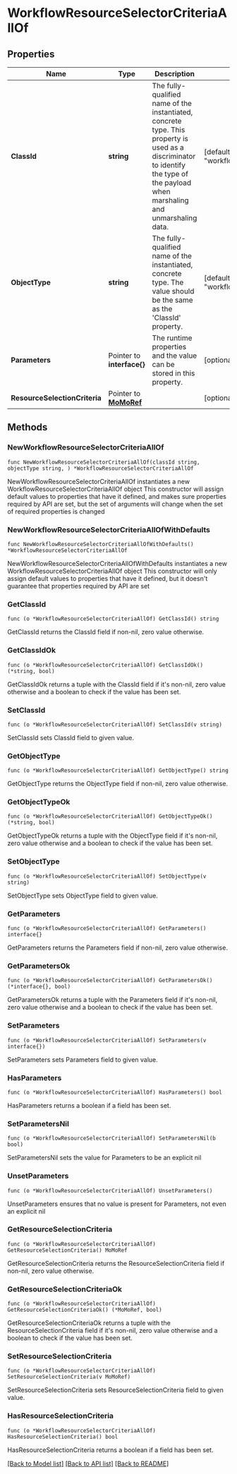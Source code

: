 # WorkflowResourceSelectorCriteriaAllOf

## Properties

Name | Type | Description | Notes
------------ | ------------- | ------------- | -------------
**ClassId** | **string** | The fully-qualified name of the instantiated, concrete type. This property is used as a discriminator to identify the type of the payload when marshaling and unmarshaling data. | [default to "workflow.ResourceSelectorCriteria"]
**ObjectType** | **string** | The fully-qualified name of the instantiated, concrete type. The value should be the same as the &#39;ClassId&#39; property. | [default to "workflow.ResourceSelectorCriteria"]
**Parameters** | Pointer to **interface{}** | The runtime properties and the value can be stored in this property. | [optional] 
**ResourceSelectionCriteria** | Pointer to [**MoMoRef**](MoMoRef.md) |  | [optional] 

## Methods

### NewWorkflowResourceSelectorCriteriaAllOf

`func NewWorkflowResourceSelectorCriteriaAllOf(classId string, objectType string, ) *WorkflowResourceSelectorCriteriaAllOf`

NewWorkflowResourceSelectorCriteriaAllOf instantiates a new WorkflowResourceSelectorCriteriaAllOf object
This constructor will assign default values to properties that have it defined,
and makes sure properties required by API are set, but the set of arguments
will change when the set of required properties is changed

### NewWorkflowResourceSelectorCriteriaAllOfWithDefaults

`func NewWorkflowResourceSelectorCriteriaAllOfWithDefaults() *WorkflowResourceSelectorCriteriaAllOf`

NewWorkflowResourceSelectorCriteriaAllOfWithDefaults instantiates a new WorkflowResourceSelectorCriteriaAllOf object
This constructor will only assign default values to properties that have it defined,
but it doesn't guarantee that properties required by API are set

### GetClassId

`func (o *WorkflowResourceSelectorCriteriaAllOf) GetClassId() string`

GetClassId returns the ClassId field if non-nil, zero value otherwise.

### GetClassIdOk

`func (o *WorkflowResourceSelectorCriteriaAllOf) GetClassIdOk() (*string, bool)`

GetClassIdOk returns a tuple with the ClassId field if it's non-nil, zero value otherwise
and a boolean to check if the value has been set.

### SetClassId

`func (o *WorkflowResourceSelectorCriteriaAllOf) SetClassId(v string)`

SetClassId sets ClassId field to given value.


### GetObjectType

`func (o *WorkflowResourceSelectorCriteriaAllOf) GetObjectType() string`

GetObjectType returns the ObjectType field if non-nil, zero value otherwise.

### GetObjectTypeOk

`func (o *WorkflowResourceSelectorCriteriaAllOf) GetObjectTypeOk() (*string, bool)`

GetObjectTypeOk returns a tuple with the ObjectType field if it's non-nil, zero value otherwise
and a boolean to check if the value has been set.

### SetObjectType

`func (o *WorkflowResourceSelectorCriteriaAllOf) SetObjectType(v string)`

SetObjectType sets ObjectType field to given value.


### GetParameters

`func (o *WorkflowResourceSelectorCriteriaAllOf) GetParameters() interface{}`

GetParameters returns the Parameters field if non-nil, zero value otherwise.

### GetParametersOk

`func (o *WorkflowResourceSelectorCriteriaAllOf) GetParametersOk() (*interface{}, bool)`

GetParametersOk returns a tuple with the Parameters field if it's non-nil, zero value otherwise
and a boolean to check if the value has been set.

### SetParameters

`func (o *WorkflowResourceSelectorCriteriaAllOf) SetParameters(v interface{})`

SetParameters sets Parameters field to given value.

### HasParameters

`func (o *WorkflowResourceSelectorCriteriaAllOf) HasParameters() bool`

HasParameters returns a boolean if a field has been set.

### SetParametersNil

`func (o *WorkflowResourceSelectorCriteriaAllOf) SetParametersNil(b bool)`

 SetParametersNil sets the value for Parameters to be an explicit nil

### UnsetParameters
`func (o *WorkflowResourceSelectorCriteriaAllOf) UnsetParameters()`

UnsetParameters ensures that no value is present for Parameters, not even an explicit nil
### GetResourceSelectionCriteria

`func (o *WorkflowResourceSelectorCriteriaAllOf) GetResourceSelectionCriteria() MoMoRef`

GetResourceSelectionCriteria returns the ResourceSelectionCriteria field if non-nil, zero value otherwise.

### GetResourceSelectionCriteriaOk

`func (o *WorkflowResourceSelectorCriteriaAllOf) GetResourceSelectionCriteriaOk() (*MoMoRef, bool)`

GetResourceSelectionCriteriaOk returns a tuple with the ResourceSelectionCriteria field if it's non-nil, zero value otherwise
and a boolean to check if the value has been set.

### SetResourceSelectionCriteria

`func (o *WorkflowResourceSelectorCriteriaAllOf) SetResourceSelectionCriteria(v MoMoRef)`

SetResourceSelectionCriteria sets ResourceSelectionCriteria field to given value.

### HasResourceSelectionCriteria

`func (o *WorkflowResourceSelectorCriteriaAllOf) HasResourceSelectionCriteria() bool`

HasResourceSelectionCriteria returns a boolean if a field has been set.


[[Back to Model list]](../README.md#documentation-for-models) [[Back to API list]](../README.md#documentation-for-api-endpoints) [[Back to README]](../README.md)


